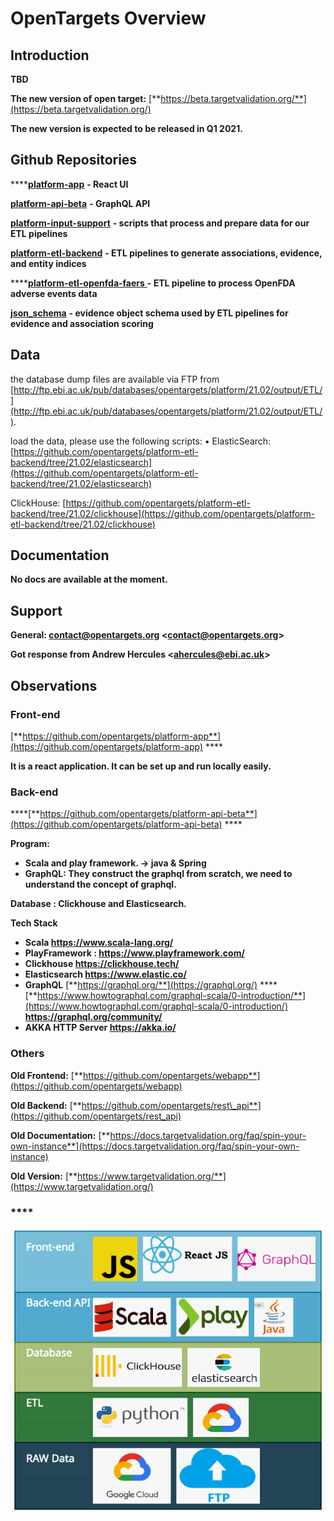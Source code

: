 # OpenTargets Overview

## **Introduction**

 **TBD**  


**The new version of open target:**  [**https://beta.targetvalidation.org/**](https://beta.targetvalidation.org/)

**The new version is expected to be released in Q1 2021.**   
  


## **Github Repositories**

 ****[**platform-app**](https://github.com/opentargets/platform-app) **- React UI**

[**platform-api-beta**](https://github.com/opentargets/platform-api-beta) **- GraphQL API**

[**platform-input-support**](https://github.com/opentargets/platform-input-support) **- scripts that process and prepare data for our ETL pipelines** 

[**platform-etl-backend**](https://github.com/opentargets/platform-etl-backend) **- ETL pipelines to generate associations, evidence, and entity indices** 

\*\*\*\*[**platform-etl-openfda-faers** ](https://github.com/opentargets/platform-etl-openfda-faers) **- ETL pipeline to process OpenFDA adverse events data**

[**json\_schema**](https://github.com/opentargets/json_schema) **- evidence object schema used by ETL pipelines for evidence and association scoring**  


## Data

the database dump files are available via FTP from [http://ftp.ebi.ac.uk/pub/databases/opentargets/platform/21.02/output/ETL/](http://ftp.ebi.ac.uk/pub/databases/opentargets/platform/21.02/output/ETL/). 

load the data, please use the following scripts: • ElasticSearch: [https://github.com/opentargets/platform-etl-backend/tree/21.02/elasticsearch](https://github.com/opentargets/platform-etl-backend/tree/21.02/elasticsearch) 

ClickHouse: [https://github.com/opentargets/platform-etl-backend/tree/21.02/clickhouse](https://github.com/opentargets/platform-etl-backend/tree/21.02/clickhouse)

## **Documentation** 

 **No docs are available at the moment.**   


## **Support**

 **General: contact@opentargets.org &lt;**[**contact@opentargets.org**](mailto:contact@opentargets.org)**&gt;**

 **Got response from Andrew Hercules &lt;**[**ahercules@ebi.ac.uk**](mailto:ahercules@ebi.ac.uk)**&gt;**

## **Observations**

### **Front-end**

[**https://github.com/opentargets/platform-app**](https://github.com/opentargets/platform-app) ****

**It is a react application.  It can be set up and run locally easily.**  


### **Back-end** 

\*\*\*\*[**https://github.com/opentargets/platform-api-beta**](https://github.com/opentargets/platform-api-beta)  ****

**Program:**

* **Scala and play framework.  → java & Spring** 
* **GraphQL:  They construct the graphql from scratch, we need to understand the concept of graphql.** 

**Database :  Clickhouse and Elasticsearch.**   


**Tech Stack**

* **Scala   https://www.scala-lang.org/**
* **PlayFramework : https://www.playframework.com/** 
* **Clickhouse  https://clickhouse.tech/**
* **Elasticsearch https://www.elastic.co/**
* **GraphQL** [**https://graphql.org/**](https://graphql.org/) ****[**https://www.howtographql.com/graphql-scala/0-introduction/**](https://www.howtographql.com/graphql-scala/0-introduction/) **https://graphql.org/community/** 
* **AKKA HTTP Server https://akka.io/**

### **Others**

**Old Frontend:** [**https://github.com/opentargets/webapp**](https://github.com/opentargets/webapp)

**Old Backend:** [**https://github.com/opentargets/rest\_api**](https://github.com/opentargets/rest_api)

**Old Documentation:** [**https://docs.targetvalidation.org/faq/spin-your-own-instance**](https://docs.targetvalidation.org/faq/spin-your-own-instance)

**Old Version:** [**https://www.targetvalidation.org/**](https://www.targetvalidation.org/)

###   ****

![](.gitbook/assets/screen-shot-2021-03-22-at-2.43.37-pm.png)


